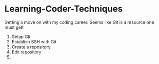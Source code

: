 # Learning-Coder-Techniques
Getting a move on with my coding career. Seems like Git is a resource one must get!

1. Setup Git
2. Establish SSH with Git
3. Create a repository
4. Edit repository
5. 
